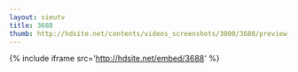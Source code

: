 ```yaml
---
layout: sieutv
title: 3688
thumb: http://hdsite.net/contents/videos_screenshots/3000/3688/preview_360p.mp4.jpg
---
```

{% include iframe src='http://hdsite.net/embed/3688' %}
 
